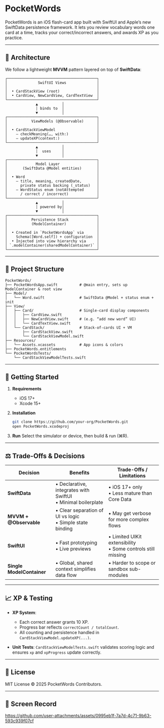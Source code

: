 # PocketWords

PocketWords is an iOS flash-card app built with SwiftUI and Apple’s new SwiftData persistence framework. It lets you review vocabulary words one card at a time, tracks your correct/incorrect answers, and awards XP as you practice.

---

## 📐 Architecture

We follow a lightweight **MVVM** pattern layered on top of **SwiftData**:

```
┌─────────────────────────────────────────┐
│              SwiftUI Views              │
│                                         │
│  • CardStackView (root)                 │
│  • CardView, NewCardView, CardTextView  │
└─────────────────────────────────────────┘
              ▲           │
              │ binds to  │
              ▼           │
┌─────────────────────────────────────────┐
│           ViewModels (@Observable)      │
│                                         │
│  • CardStackViewModel                   │
│    – checkMeaning(…, with:)             │
│    – updateXP(context:)                 │
└─────────────────────────────────────────┘
              ▲           │
              │  uses     │
              ▼           │
┌─────────────────────────────────────────┐
│             Model Layer                 │
│       (SwiftData @Model entities)       │
│                                         │
│  • Word                                 │
│    – title, meaning, createdDate,       │
│      private status backing (_status)   │
│    – WordStatus enum (notAttempted      │
│      / correct / incorrect)             │
└─────────────────────────────────────────┘
              ▲           │
              │ powered by│
              ▼           │
┌─────────────────────────────────────────┐
│           Persistence Stack             │
│           (ModelContainer)              │
│                                         │
│  • Created in `PocketWordsApp` via      │
│    Schema([Word.self]) + configuration  │
│  • Injected into view hierarchy via     │
│ `.modelContainer(sharedModelContainer)` │
└─────────────────────────────────────────┘
```

---

## 📂 Project Structure

```
PocketWords/
├── PocketWordsApp.swift          # @main entry, sets up ModelContainer & root view
├── Model/
│   └── Word.swift                # SwiftData @Model + status enum + init
├── View/
│   ├── Card/                     # Single-card display components
│   │   ├── CardView.swift
│   │   ├── NewCardView.swift     # (e.g. “add new word” UI)
│   │   └── CardTextView.swift
│   └── CardStack/                # Stack-of-cards UI + VM
│       ├── CardStackView.swift
│       └── CardStackViewModel.swift
├── Resources/
│   └── Assets.xcassets           # App icons & colors
├── PocketWords.entitlements
└── PocketWordsTests/
    └── CardStackViewModelTests.swift
```

---

## 🚀 Getting Started

1. **Requirements**

   * iOS 17+
   * Xcode 15+

2. **Installation**

   ```bash
   git clone https://github.com/your-org/PocketWords.git
   open PocketWords.xcodeproj
   ```

3. **Run**
   Select the simulator or device, then build & run (⌘R).

---

## ⚖️ Trade-Offs & Decisions

| Decision                  | Benefits                                                        | Trade-Offs / Limitations                                       |
| ------------------------- | --------------------------------------------------------------- | -------------------------------------------------------------- |
| **SwiftData**             | • Declarative, integrates with SwiftUI<br>• Minimal boilerplate | • iOS 17+ only<br>• Less mature than Core Data                 |
| **MVVM + @Observable**    | • Clear separation of UI vs logic<br>• Simple state binding     | • May get verbose for more complex flows                       |
| **SwiftUI**               | • Fast prototyping<br>• Live previews                           | • Limited UIKit extensibility<br>• Some controls still missing |
| **Single ModelContainer** | • Global, shared context simplifies data flow                   | • Harder to scope or sandbox sub-modules                       |

---

## 📈 XP & Testing

* **XP System**:

  * Each correct answer grants 10 XP.
  * Progress bar reflects `correctCount / totalCount`.
  * All counting and persistence handled in `CardStackViewModel.updateXP(...)`.

* **Unit Tests**:
  `CardStackViewModelTests.swift` validates scoring logic and ensures `xp` and `xpProgress` update correctly.

---

## 📄 License

MIT License © 2025 PocketWords Contributors.

---

## 📄 Screen Record

https://github.com/user-attachments/assets/0995eb1f-7a7d-4c71-9b63-593c939f07cf

